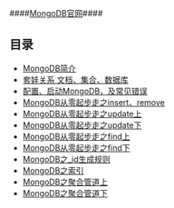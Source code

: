####[MongoDB官网](http://www.mongodb.org/)####

目录
----
* [MongoDB简介](https://github.com/qianjiahao/MongoDB/wiki/MongoDB%E7%AE%80%E4%BB%8B)
* [套娃关系 文档、集合、数据库](https://github.com/qianjiahao/MongoDB/wiki/%E5%A5%97%E5%A8%83%E5%85%B3%E7%B3%BB--%E6%96%87%E6%A1%A3%E3%80%81%E9%9B%86%E5%90%88%E3%80%81%E6%95%B0%E6%8D%AE%E5%BA%93)
* [配置、启动MongoDB，及常见错误](https://github.com/qianjiahao/MongoDB/wiki/%E9%85%8D%E7%BD%AE%E3%80%81%E5%90%AF%E5%8A%A8MongoDB)
* [MongoDB从零起步走之insert、remove](https://github.com/qianjiahao/MongoDB/wiki/MongoDB%E4%BB%8E%E9%9B%B6%E8%B5%B7%E6%AD%A5%E8%B5%B0%E4%B9%8Binsert%E3%80%81remove)
* [MongoDB从零起步走之update上](https://github.com/qianjiahao/MongoDB/wiki/MongoDB%E4%BB%8E%E9%9B%B6%E8%B5%B7%E6%AD%A5%E8%B5%B0%E4%B9%8Bupdate%E4%B8%8A)
* [MongoDB从零起步走之update下](https://github.com/qianjiahao/MongoDB/wiki/MongoDB%E4%BB%8E%E9%9B%B6%E8%B5%B7%E6%AD%A5%E8%B5%B0%E4%B9%8Bupdate%E4%B8%8B)
* [MongoDB从零起步走之find上](https://github.com/qianjiahao/MongoDB/wiki/MongoDB%E4%BB%8E%E9%9B%B6%E8%B5%B7%E6%AD%A5%E8%B5%B0%E4%B9%8Bfind%E4%B8%8A)
* [MongoDB从零起步走之find下](https://github.com/qianjiahao/MongoDB/wiki/MongoDB%E4%BB%8E%E9%9B%B6%E8%B5%B7%E6%AD%A5%E8%B5%B0%E4%B9%8Bfind%E4%B8%8B)
* [MongoDB之_id生成规则](https://github.com/qianjiahao/MongoDB/wiki/MongoDB%E4%B9%8B_id%E7%94%9F%E6%88%90%E8%A7%84%E5%88%99)
* [MongoDB之索引](https://github.com/qianjiahao/MongoDB/wiki/MongoDB%E4%B9%8B%E7%B4%A2%E5%BC%95)
* [MongoDB之聚合管道上](https://github.com/qianjiahao/MongoDB/wiki/MongoDB%E4%B9%8B%E8%81%9A%E5%90%88%E7%AE%A1%E9%81%93)
* [MongoDB之聚合管道下](https://github.com/qianjiahao/MongoDB/wiki/MongoDB%E4%B9%8B%E8%81%9A%E5%90%88%E7%AE%A1%E9%81%93%E4%B8%8B)